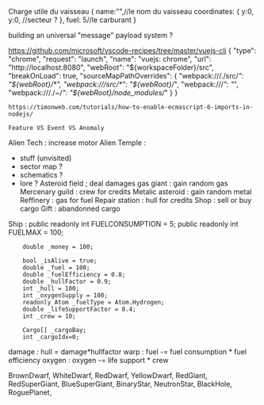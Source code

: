 Charge utile du vaisseau
{
    name:"",//le nom du vaisseau
    coordinates: 
    {
        y:0,
        y:0,
        //secteur ?
    },
    fuel: 5//le carburant
}

building an universal "message" payload system ?

https://github.com/microsoft/vscode-recipes/tree/master/vuejs-cli
{
      "type": "chrome",
      "request": "launch",
      "name": "vuejs: chrome",
      "url": "http://localhost:8080",
      "webRoot": "${workspaceFolder}/src",
      "breakOnLoad": true,
      "sourceMapPathOverrides": {
        "webpack:///./src/*": "${webRoot}/*",
        "webpack:///src/*": "${webRoot}/*",
        "webpack:///*": "*",
        "webpack:///./~/*": "${webRoot}/node_modules/*"
      }
    }

    https://timonweb.com/tutorials/how-to-enable-ecmascript-6-imports-in-nodejs/

    Feature VS Event VS Anomaly

Alien Tech : increase motor
Alien Temple : 
- stuff (unvisited)
- sector map ?
- schematics ?
- lore ?
Asteroid field ; deal damages
gas giant : gain random gas
Mercenary guild : crew for credits
Metalic asteroid : gain random metal
Reffinery : gas for fuel
Repair station : hull for credits
Shop : sell or buy cargo
Gift : abandonned cargo

Ship :
 public readonly int FUELCONSUMPTION = 5;
        public readonly int FUELMAX = 100;

        double _money = 100;

        bool _isAlive = true;
        double _fuel = 100;
        double _fuelEfficiency = 0.8;
        double _hullFactor = 0.9;
        int _hull = 100;
        int _oxygenSupply = 100;
        readonly Atom _fuelType = Atom.Hydrogen;
        double _lifeSupportFactor = 0.4;
        int _crew = 10;

        Cargo[] _cargoBay;
        int _cargoIdx=0;

damage : hull = damage*hullfactor
warp : fuel -= fuel consumption * fuel efficiency
oxygen : oxygen -= life support * crew

BrownDwarf,
        WhiteDwarf,
        RedDwarf,
        YellowDwarf,
        RedGiant,
        RedSuperGiant,
        BlueSuperGiant,
        BinaryStar,
        NeutronStar,
        BlackHole,
        RoguePlanet,